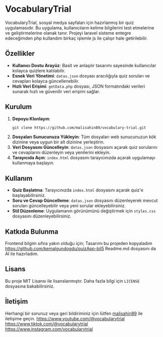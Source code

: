 
# VocabularyTrial

VocabularyTrial, sosyal medya sayfaları için hazırlanmış bir quiz uygulamasıdır. Bu uygulama, kullanıcıların kelime bilgilerini test etmelerine ve geliştirmelerine olanak tanır.
Projeyi laravel sisteme entegre edeceğimden php kullandım birkaç işlemle js ile çalışır hale getirilebilir.

## Özellikler

- **Kullanıcı Dostu Arayüz**: Basit ve anlaşılır tasarımı sayesinde kullanıcılar kolayca quizlere katılabilir.
- **Esnek Veri Yönetimi**: `datas.json` dosyası aracılığıyla quiz soruları ve cevapları kolayca güncellenebilir.
- **Hızlı Veri Erişimi**: `getData.php` dosyası, JSON formatındaki verileri sunarak hızlı ve güvenilir veri erişimi sağlar.

## Kurulum

1. **Depoyu Klonlayın**:
   ```bash
   git clone https://github.com/malisahin89/vocabulary-trial.git
   ```
2. **Dosyaları Sunucunuza Yükleyin**: Tüm dosyaları web sunucunuzun kök dizinine veya uygun bir alt dizinine yerleştirin.
3. **Veri Dosyasını Güncelleyin**: `datas.json` dosyasını açarak quiz sorularını ve cevaplarını düzenleyin veya yenilerini ekleyin.
4. **Tarayıcıda Açın**: `index.html` dosyasını tarayıcınızda açarak uygulamayı kullanmaya başlayın.

## Kullanım

- **Quiz Başlatma**: Tarayıcınızda `index.html` dosyasını açarak quiz'e başlayabilirsiniz.
- **Soru ve Cevap Güncelleme**: `datas.json` dosyasını düzenleyerek mevcut soruları güncelleyebilir veya yeni sorular ekleyebilirsiniz.
- **Stil Düzenleme**: Uygulamanın görünümünü değiştirmek için `styles.css` dosyasını düzenleyebilirsiniz.

## Katkıda Bulunma

Frontend bilgim sıfıra yakın olduğu için;
Tasarımı bu projeden kopyaladım https://github.com/kemalgundogdu/quizApp-bil5
Readme.md dosyasını da AI ile hazırladım.

## Lisans

Bu proje MIT Lisansı ile lisanslanmıştır. Daha fazla bilgi için `LICENSE` dosyasına bakabilirsiniz.

## İletişim

Herhangi bir sorunuz veya geri bildiriminiz için lütfen [malisahin89](https://github.com/malisahin89) ile iletişime geçin.
https://www.youtube.com/@vocabularytrial
https://www.tiktok.com/@vocabularytrial
https://www.instagram.com/vocabularytrial
